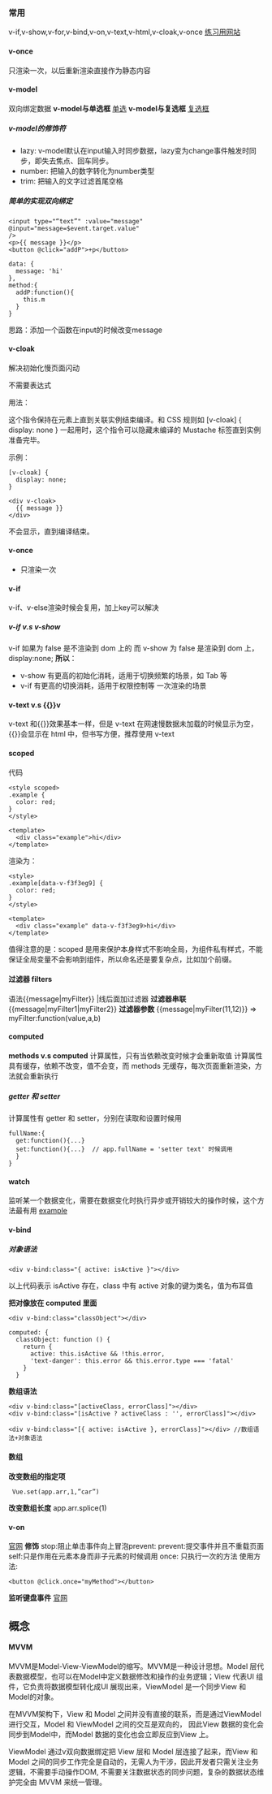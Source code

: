 ###  常用
v-if,v-show,v-for,v-bind,v-on,v-text,v-html,v-cloak,v-once
[练习用网站](https://jsbin.com/pagotol/edit?html,output)

#### v-once
只渲染一次，以后重新渲染直接作为静态内容

#### v-model
双向绑定数据
**v-model与单选框**
[单选](https://jsbin.com/ropezis/edit?html,output)
**v-model与复选框**
[复选框](https://jsbin.com/gajejiv/edit?html)
##### v-model的修饰符
- lazy: v-model默认在input输入时同步数据，lazy变为change事件触发时同步，即失去焦点、回车同步。
- number: 把输入的数字转化为number类型
- trim: 把输入的文字过滤首尾空格
##### 简单的实现双向绑定
```
<input type="“text”" :value="message" @input="message=$event.target.value"
/>
<p>{{ message }}</p>
<button @click="addP">+p</button>

data: {
  message: 'hi'
},
method:{
  addP:function(){
    this.m
  }
}
```
思路：添加一个函数在input的时候改变message

#### v-cloak
解决初始化慢页面闪动

不需要表达式

用法：

这个指令保持在元素上直到关联实例结束编译。和 CSS 规则如 [v-cloak] { display: none } 一起用时，这个指令可以隐藏未编译的 Mustache 标签直到实例准备完毕。

示例：
```
[v-cloak] {
  display: none;
}

<div v-cloak>
  {{ message }}
</div>
```
不会显示，直到编译结束。

#### v-once
- 只渲染一次

#### v-if
v-if、v-else渲染时候会复用，加上key可以解决
##### v-if v.s v-show

v-if 如果为 false 是不渲染到 dom 上的
而 v-show 为 false 是渲染到 dom 上，display:none;
**所以**：

- v-show 有更高的初始化消耗，适用于切换频繁的场景，如 Tab 等
- v-if 有更高的切换消耗，适用于权限控制等 一次渲染的场景

#### v-text v.s {{}}v

v-text 和{{}}效果基本一样，但是 v-text 在网速慢数据未加载的时候显示为空，{{}}会显示在 html 中，但书写方便，推荐使用 v-text

#### scoped

代码

```
<style scoped>
.example {
  color: red;
}
</style>

<template>
  <div class="example">hi</div>
</template>
```

渲染为：

```
<style>
.example[data-v-f3f3eg9] {
  color: red;
}
</style>

<template>
  <div class="example" data-v-f3f3eg9>hi</div>
</template>
```

值得注意的是：scoped 是用来保护本身样式不影响全局，为组件私有样式，不能保证全局变量不会影响到组件，所以命名还是要复杂点，比如加个前缀。

#### 过滤器 filters

语法{{message|myFilter}}
|线后面加过滤器
**过滤器串联**
{{message|myFilter1|myFilter2}}
**过滤器参数**
{{message|myFilter(11,12)}} => myFilter:function(value,a,b)

#### computed

**methods v.s computed**
计算属性，只有当依赖改变时候才会重新取值
计算属性具有缓存，依赖不改变，值不会变，而 methods 无缓存，每次页面重新渲染，方法就会重新执行

##### getter 和 setter

计算属性有 getter 和 setter，分别在读取和设置时候用

```
fullName:{
  get:function(){...}
  set:function(){...}  // app.fullName = 'setter text' 时候调用
  }
}
```

#### watch

监听某一个数据变化，需要在数据变化时执行异步或开销较大的操作时候，这个方法最有用
[example]('https://jsbin.com/basazek/edit?html,console,output')

#### v-bind

##### 对象语法

```
<div v-bind:class="{ active: isActive }"></div>
```

以上代码表示 isActive 存在，class 中有 active
对象的键为类名，值为布耳值

**把对像放在 computed 里面**

```
<div v-bind:class="classObject"></div>

computed: {
  classObject: function () {
    return {
      active: this.isActive && !this.error,
      'text-danger': this.error && this.error.type === 'fatal'
    }
  }
```

**数组语法**

```
<div v-bind:class="[activeClass, errorClass]"></div>
<div v-bind:class="[isActive ? activeClass : '', errorClass]"></div>

<div v-bind:class="[{ active: isActive }, errorClass]"></div> //数组语法+对象语法
```

#### 数组
**改变数组的指定项**
```
 Vue.set(app.arr,1,”car”)
 ```
**改变数组长度**
app.arr.splice(1)

#### v-on
[官网](https://cn.vuejs.org/v2/api/#v-on)
**修饰**
stop:阻止单击事件向上冒泡prevent:
prevent:提交事件并且不重载页面
self:只是作用在元素本身而非子元素的时候调用
once: 只执行一次的方法
使用方法:
```
<button @click.once="myMethod"></button>
```
**监听键盘事件**
[官网](https://cn.vuejs.org/v2/guide/events.html#%E7%B3%BB%E7%BB%9F%E4%BF%AE%E9%A5%B0%E9%94%AE)

## 概念

#### MVVM

MVVM是Model-View-ViewModel的缩写。MVVM是一种设计思想。Model 层代表数据模型，也可以在Model中定义数据修改和操作的业务逻辑；View 代表UI 组件，它负责将数据模型转化成UI 展现出来，ViewModel 是一个同步View 和 Model的对象。

在MVVM架构下，View 和 Model 之间并没有直接的联系，而是通过ViewModel进行交互，Model 和 ViewModel 之间的交互是双向的， 因此View 数据的变化会同步到Model中，而Model 数据的变化也会立即反应到View 上。

ViewModel 通过v双向数据绑定把 View 层和 Model 层连接了起来，而View 和 Model 之间的同步工作完全是自动的，无需人为干涉，因此开发者只需关注业务逻辑，不需要手动操作DOM, 不需要关注数据状态的同步问题，复杂的数据状态维护完全由 MVVM 来统一管理。
